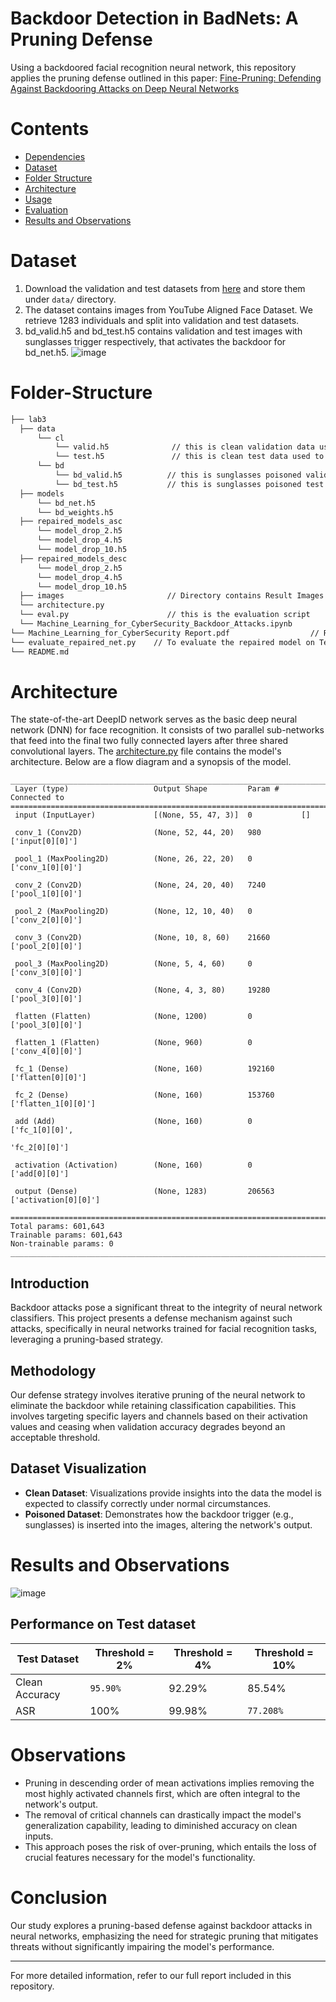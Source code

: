 # Backdoor Detection in BadNets: A Pruning Defense

Using a backdoored facial recognition neural network, this repository applies the pruning defense outlined in this paper:
[Fine-Pruning: Defending Against Backdooring Attacks on Deep Neural Networks](https://arxiv.org/abs/1805.12185)


# Contents
- [Dependencies](#Dependencies)
- [Dataset](#Dataset)
- [Folder Structure](#Folder-Structure)
- [Architecture](#Architecture)
- [Usage](#Usage)
- [Evaluation](#Evaluating-the-Pruning-Defense-Model-On-Test-set)
- [Results and Observations](#Results-and-Observations)

# Dataset
   1. Download the validation and test datasets from [here](https://drive.google.com/drive/folders/1Rs68uH8Xqa4j6UxG53wzD0uyI8347dSq?usp=sharing) and store them under `data/` directory.
   2. The dataset contains images from YouTube Aligned Face Dataset. We retrieve 1283 individuals and split into validation and test datasets.
   3. bd_valid.h5 and bd_test.h5 contains validation and test images with sunglasses trigger respectively, that activates the backdoor for bd_net.h5. 
   ![image](images/Data.png)


# Folder-Structure

```bash
├── lab3
  ├── data 
      └── cl
          └── valid.h5              // this is clean validation data used to design the defense
          └── test.h5               // this is clean test data used to evaluate the BadNet
      └── bd
          └── bd_valid.h5          // this is sunglasses poisoned validation data
          └── bd_test.h5           // this is sunglasses poisoned test data
  ├── models
      └── bd_net.h5
      └── bd_weights.h5
  ├── repaired_models_asc
      └── model_drop_2.h5
      └── model_drop_4.h5
      └── model_drop_10.h5
  ├── repaired_models_desc
      └── model_drop_2.h5
      └── model_drop_4.h5
      └── model_drop_10.h5
  ├── images                       // Directory contains Result Images
  └── architecture.py
  └── eval.py                      // this is the evaluation script
  └── Machine_Learning_for_CyberSecurity_Backdoor_Attacks.ipynb
└── Machine_Learning_for_CyberSecurity Report.pdf                  // Report
└── evaluate_repaired_net.py    // To evaluate the repaired model on Test set
└── README.md 
```
# Architecture
The state-of-the-art DeepID network serves as the basic deep neural network (DNN) for face recognition. It consists of two parallel sub-networks that feed into the final two fully connected layers after three shared convolutional layers. The [architecture.py](architecture.py) file contains the model's architecture. Below are a flow diagram and a synopsis of the model.
```
___________________________________________________________________________________
 Layer (type)                   Output Shape         Param #     Connected to                     
===================================================================================
 input (InputLayer)             [(None, 55, 47, 3)]  0           []                               
                                                                                                  
 conv_1 (Conv2D)                (None, 52, 44, 20)   980         ['input[0][0]']                  
                                                                                                  
 pool_1 (MaxPooling2D)          (None, 26, 22, 20)   0           ['conv_1[0][0]']                 
                                                                                                  
 conv_2 (Conv2D)                (None, 24, 20, 40)   7240        ['pool_1[0][0]']                 
                                                                                                  
 pool_2 (MaxPooling2D)          (None, 12, 10, 40)   0           ['conv_2[0][0]']                 
                                                                                                  
 conv_3 (Conv2D)                (None, 10, 8, 60)    21660       ['pool_2[0][0]']                 
                                                                                                  
 pool_3 (MaxPooling2D)          (None, 5, 4, 60)     0           ['conv_3[0][0]']                 
                                                                                                  
 conv_4 (Conv2D)                (None, 4, 3, 80)     19280       ['pool_3[0][0]']                 
                                                                                                  
 flatten (Flatten)              (None, 1200)         0           ['pool_3[0][0]']                 
                                                                                                  
 flatten_1 (Flatten)            (None, 960)          0           ['conv_4[0][0]']                 
                                                                                                  
 fc_1 (Dense)                   (None, 160)          192160      ['flatten[0][0]']                
                                                                                                  
 fc_2 (Dense)                   (None, 160)          153760      ['flatten_1[0][0]']              
                                                                                                  
 add (Add)                      (None, 160)          0           ['fc_1[0][0]',      
                                                                  'fc_2[0][0]']                   
                                                                                                  
 activation (Activation)        (None, 160)          0           ['add[0][0]']                    
                                                                                                  
 output (Dense)                 (None, 1283)         206563      ['activation[0][0]']             
                                                                                                  
======================================================================================
Total params: 601,643
Trainable params: 601,643
Non-trainable params: 0
______________________________________________________________________________________
```

## Introduction

Backdoor attacks pose a significant threat to the integrity of neural network classifiers. This project presents a defense mechanism against such attacks, specifically in neural networks trained for facial recognition tasks, leveraging a pruning-based strategy.


## Methodology

Our defense strategy involves iterative pruning of the neural network to eliminate the backdoor while retaining classification capabilities. This involves targeting specific layers and channels based on their activation values and ceasing when validation accuracy degrades beyond an acceptable threshold.

## Dataset Visualization

- **Clean Dataset**: Visualizations provide insights into the data the model is expected to classify correctly under normal circumstances.
- **Poisoned Dataset**: Demonstrates how the backdoor trigger (e.g., sunglasses) is inserted into the images, altering the network's output.


# Results and Observations
![image](images/Evaluation_metrics.png)
## Performance on Test dataset
| Test Dataset | Threshold = 2% | Threshold = 4% | Threshold = 10% |
|---|---|---|---|
| Clean Accuracy | `95.90%` | 92.29% | 85.54% |
| ASR | 100% | 99.98% | `77.208%` | 


# Observations

- Pruning in descending order of mean activations implies removing the most highly activated channels first, which are often integral to the network's output.
- The removal of critical channels can drastically impact the model's generalization capability, leading to diminished accuracy on clean inputs.
- This approach poses the risk of over-pruning, which entails the loss of crucial features necessary for the model's functionality.

# Conclusion

Our study explores a pruning-based defense against backdoor attacks in neural networks, emphasizing the need for strategic pruning that mitigates threats without significantly impairing the model's performance.

---

For more detailed information, refer to our full report included in this repository.
